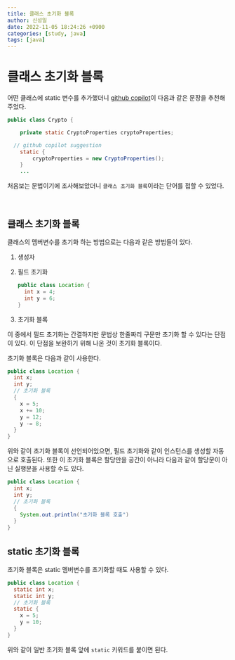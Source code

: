 ```yaml
---
title: 클래스 초기화 블록
author: 신성일
date: 2022-11-05 18:24:26 +0900
categories: [study, java]
tags: [java]
---
```


# 클래스 초기화 블록

어떤 클래스에 static 변수를 추가했더니 [github copilot](https://github.com/features/copilot)이 다음과 같은 문장을 추천해주었다.

```java
public class Crypto {

	private static CryptoProperties cryptoProperties;

  // github copilot suggestion
	static {
		cryptoProperties = new CryptoProperties();
	}
	...
```

처음보는 문법이기에 조사해보았더니 `클래스 초기화 블록`이라는 단어를 접할 수 있었다.

<br/>

## 클래스 초기화 블록

클래스의 멤버변수를 초기화 하는 방법으로는 다음과 같은 방법들이 있다.

1. 생성자

2. 필드 초기화

   ```java
   public class Location {
     int x = 4;
     int y = 6;
   }
   ```

3. 초기화 블록

이 중에서 필드 초기화는 간결하지만 문법상 한줄짜리 구문만 초기화 할 수 있다는 단점이 있다. 이 단점을 보완하기 위해 나온 것이 초기화 블록이다.

초기화 블록은 다음과 같이 사용한다.

```java
public class Location {
  int x;
  int y;
  // 초기화 블록
  {
    x = 5;
    x += 10;
    y = 12;
    y -= 8;
  }
}
```

위와 같이 초기화 블록이 선언되어있으면, 필드 초기화와 같이 인스턴스를 생성할  자동으로 호출된다. 또한 이 초기화 블록은 할당만을 공간이 아니라 다음과 같이 할당문이 아닌 실행문을 사용할 수도 있다.

```java
public class Location {
  int x;
  int y;
  // 초기화 블록
  {
    System.out.println("초기화 블록 호출")
  }
}
```

## **static 초기화 블록**

초기화 블록은 static 멤버변수를 초기화할 때도 사용할 수 있다.

```java
public class Location {
  static int x;
  static int y;
  // 초기화 블록
  static {
    x = 5;
    y = 10;
  }
}
```

위와 같이 일반 초기화 블록 앞에 `static` 키워드를 붙이면 된다.
